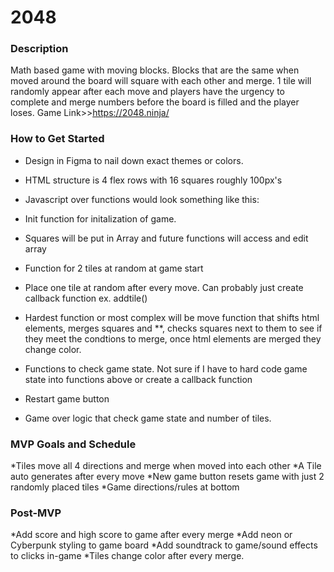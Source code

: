 # **2048**

### Description 
Math based game with moving blocks. Blocks that are the same when moved around 
the board will square with each other and merge. 1 tile will randomly appear after each move and players have the urgency to complete and merge numbers before the board is filled and the player loses. Game Link>>https://2048.ninja/



### How to Get Started
* Design in Figma to nail down exact themes or colors. 

* HTML structure is 4 flex rows with 16 squares roughly 100px's

* Javascript over functions would look something like this:

* Init function for initalization of game.

* Squares will be put in Array and future functions will access and edit array

* Function for 2 tiles at random at game start

* Place one tile at random after every move. Can probably just create callback function ex. addtile()

* Hardest function or most complex will be move function that shifts html elements, merges squares and **, checks squares next to them to see if they meet the condtions to merge, once html elements are merged they change color.

* Functions to check game state. Not sure if I have to hard code game state into 
  functions above or create a callback function

* Restart game button

* Game over logic that check game state and number of tiles. 

### MVP Goals and Schedule

  *Tiles move all 4 directions and merge when moved into each other
  *A Tile auto generates after every move
  *New game button resets game with just 2 randomly placed tiles
  *Game directions/rules at bottom

### Post-MVP

  *Add score and high score to game after every merge
  *Add neon or Cyberpunk styling to game board
  *Add soundtrack to game/sound effects to clicks in-game
  *Tiles change color after every merge.

